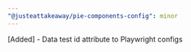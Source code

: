 ```yaml
---
"@justeattakeaway/pie-components-config": minor
---
```


[Added] - Data test id attribute to Playwright configs
